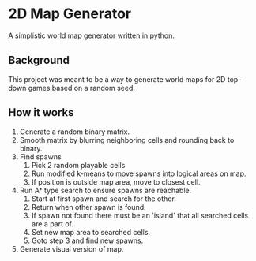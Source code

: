 2D Map Generator
================
A simplistic world map generator written in python.


## Background
This project was meant to be a way to generate world maps for 2D top-down games
based on a random seed.


## How it works
1. Generate a random binary matrix.
2. Smooth matrix by blurring neighboring cells and rounding back to binary.
3. Find spawns
	1. Pick 2 random playable cells
	2. Run modified k-means to move spawns into logical areas on map.
	3. If position is outside map area, move to closest cell.
4. Run A* type search to ensure spawns are reachable.
	1. Start at first spawn and search for the other.
	2. Return when other spawn is found.
	3. If spawn not found there must be an 'island' that all searched cells
	   are a part of.
	4. Set new map area to searched cells.
	5. Goto step 3 and find new spawns.
5. Generate visual version of map.
